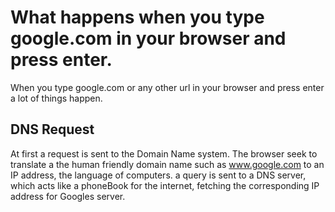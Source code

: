 # What happens when you type google.com in your browser and press enter.
When you type google.com or any other url in your browser and press enter a lot of things happen.

## DNS Request
At first a request is sent to the Domain Name system. The browser seek to translate a the human friendly domain name such as www.google.com to an IP address, the language of computers. a query is sent to a DNS server, which acts like a phoneBook for the internet, fetching the corresponding IP address for Googles server.